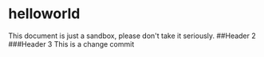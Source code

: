 # helloworld
This document is just a sandbox, please don't take it seriously. 
##Header 2
###Header 3
This is a change commit
